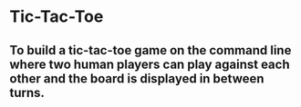 # Tic-Tac-Toe

## To build a tic-tac-toe game on the command line where two human players can play against each other and the board is displayed in between turns.